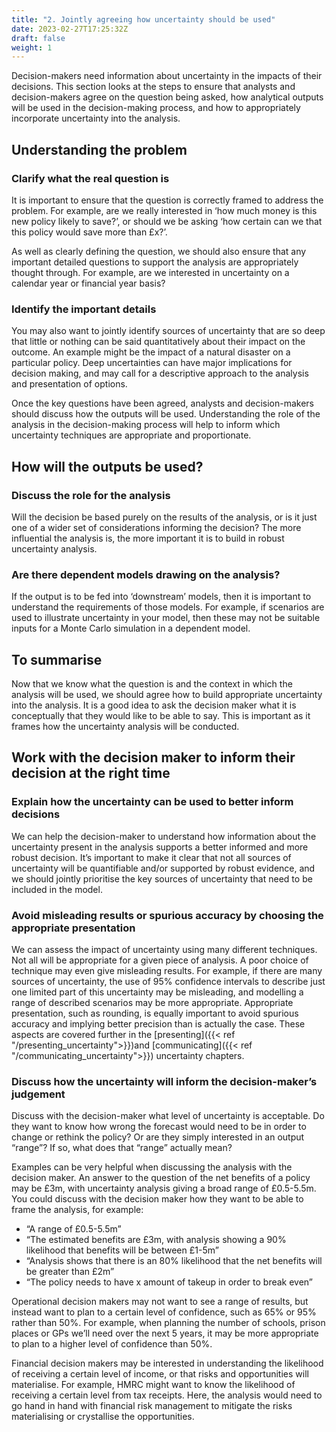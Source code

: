 ```yaml
---
title: "2. Jointly agreeing how uncertainty should be used"
date: 2023-02-27T17:25:32Z
draft: false
weight: 1
---
```



Decision-makers need information about uncertainty in the impacts of their decisions. This section looks at the steps to ensure that analysts and decision-makers agree on the question being asked, how analytical outputs will be used in the decision-making process, and how to appropriately incorporate uncertainty into the analysis.

## Understanding the problem

### Clarify what the real question is

It is important to ensure that the question is correctly framed to address the problem. For example, are we really interested in ‘how much money is this new policy likely to save?’, or should we be asking ‘how certain can we that this policy would save more than £x?’.

As well as clearly defining the question, we should also ensure that any important detailed questions to support the analysis are appropriately thought through. For example, are we interested in uncertainty on a calendar year or financial year basis?

### Identify the important details

You may also want to jointly identify sources of uncertainty that are so deep that little or nothing can be said quantitatively about their impact on the outcome. An example might be the impact of a natural disaster on a particular policy. Deep uncertainties can have major implications for decision making, and may call for a descriptive approach to the analysis and presentation of options.

Once the key questions have been agreed, analysts and decision-makers should discuss how the outputs will be used. Understanding the role of the analysis in the decision-making process will help to inform which uncertainty techniques are appropriate and proportionate.

## How will the outputs be used?

### Discuss the role for the analysis

Will the decision be based purely on the results of the analysis, or is it just one of a wider set of considerations informing the decision? The more influential the analysis is, the more important it is to build in robust uncertainty analysis.

### Are there dependent models drawing on the analysis?

If the output is to be fed into ‘downstream’ models, then it is important to understand the requirements of those models. For example, if scenarios are used to illustrate uncertainty in your model, then these may not be suitable inputs for a Monte Carlo simulation in a dependent model.

## To summarise

Now that we know what the question is and the context in which the analysis will be used, we should agree how to build appropriate uncertainty into the analysis. It is a good idea to ask the decision maker what it is conceptually that they would like to be able to say. This is important as it frames how the uncertainty analysis will be conducted.

## Work with the decision maker to inform their decision at the right time

### Explain how the uncertainty can be used to better inform decisions

We can help the decision-maker to understand how information about the uncertainty present in the analysis supports a better informed and more robust decision. It’s important to make it clear that not all sources of uncertainty will be quantifiable and/or supported by robust evidence, and we should jointly prioritise the key sources of uncertainty that need to be included in the model.

### Avoid misleading results or spurious accuracy by choosing the appropriate presentation

We can assess the impact of uncertainty using many different techniques. Not all will be appropriate for a given piece of analysis. A poor choice of technique may even give misleading results. For example, if there are many sources of uncertainty, the use of 95% confidence intervals to describe just one limited part of this uncertainty may be misleading, and modelling a range of described scenarios may be more appropriate. Appropriate presentation, such as rounding, is equally important to avoid spurious accuracy and implying better precision than is actually the case. These aspects are covered further in the [presenting]({{< ref "/presenting_uncertainty">}})and [communicating]({{< ref "/communicating_uncertainty">}}) uncertainty chapters.

### Discuss how the uncertainty will inform the decision-maker’s judgement

Discuss with the decision-maker what level of uncertainty is acceptable. Do they want to know how wrong the forecast would need to be in order to change or rethink the policy? Or are they simply interested in an output “range”? If so, what does that “range” actually mean?

Examples can be very helpful when discussing the analysis with the decision maker. An answer to the question of the net benefits of a policy may be £3m, with uncertainty analysis giving a broad range of £0.5-5.5m. You could discuss with the decision maker how they want to be able to frame the analysis, for example:
- “A range of £0.5-5.5m”
- “The estimated benefits are £3m, with analysis showing a 90% likelihood that benefits will be between £1-5m”
- “Analysis shows that there is an 80% likelihood that the net benefits will be greater than £2m”
- “The policy needs to have x amount of takeup in order to break even”

Operational decision makers may not want to see a range of results, but instead want to plan to a certain level of confidence, such as 65% or 95% rather than 50%. For example, when planning the number of schools, prison places or GPs we’ll need over the next 5 years, it may be more appropriate to plan to a higher level of confidence than 50%.

Financial decision makers may be interested in understanding the likelihood of receiving a certain level of income, or that risks and opportunities will materialise. For example, HMRC might want to know the likelihood of receiving a certain level from tax receipts. Here, the analysis would need to go hand in hand with financial risk management to mitigate the risks materialising or crystallise the opportunities.